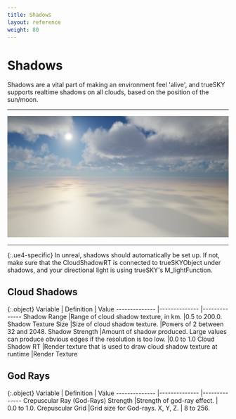 ```yaml
---
title: Shadows
layout: reference
weight: 80
---
```







Shadows 
============
Shadows are a vital part of making an environment feel 'alive', and trueSKY supports realtime shadows on all clouds, based on the position of the sun/moon.

<hr>

![](/Images/shadows.png)


<hr>

{:.ue4-specific}
In unreal, shadows should automatically be set up. If not, make sure that the CloudShadowRT is connected to trueSKYObject under shadows, and your directional light is using trueSKY's M_lightFunction.



Cloud Shadows
-----------------

{:.object}
Variable                                                                        |       Definition                                                                                                                                                                              |       Value
--------------                                                          |--------------                                                                                                                                                                         |--------------
Shadow Range                                                            |Range of cloud shadow texture, in km.                                                                                                                          |0.5 to 200.0.
Shadow Texture Size                                                     |Size of cloud shadow texture.                                                                                                                                          |Powers of 2 between 32 and 2048.
Shadow Strength                                                         |Amount of shadow produced. Large values can produce obvious edges if the resolution is too low.        |0.0 to 1.0
Cloud Shadow RT                                                         |Render texture that is used to draw cloud shadow texture at runtime                                                            |Render Texture


God Rays
-------------

{:.object}
Variable                                                                        |       Definition                                              |       Value
--------------                                                          |--------------                                         |--------------
Crepuscular Ray (God-Rays) Strength                     |Strength of god-ray effect.            | 0.0 to 1.0. 
Crepuscular Grid                                                        |Grid size for God-rays. X, Y, Z.       | 8 to 256.

